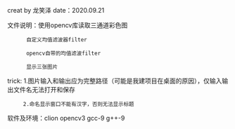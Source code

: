   creat by 龙笑泽  date：2020.09.21
 
  文件说明：使用opencv库读取三通道彩色图
  
          自定义均值滤波器filter
          
          opencv自带的均值滤波filter
          
          显示三张图片
          
  trick: 1.图片输入和输出应为完整路径（可能是我建项目在桌面的原因），仅输入输出文件名无法打开和保存
  
         2.命名显示窗口不能有汉字，否则无法显示标题
         
  软件及环境：clion  opencv3  gcc-9  g++-9
 
